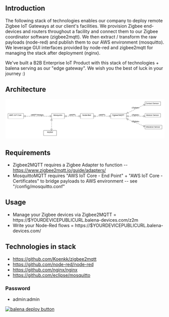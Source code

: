## Introduction
The following stack of technologies enables our company to deploy remote Zigbee IoT Gateways at our client's facilities. We provision Zigbee end-devices and routers throughout a facility and connect them to our Zigbee coordinator software (zigbee2mqtt). We then extract / transform the raw payloads (node-red) and publish them to our AWS environment (mosquitto). We leverage GUI interfaces provided by node-red and zigbee2mqtt for managing the stack after deployment (nginx).

We've built a B2B Enterprise IoT Product with this stack of technologies + balena serving as our "edge gateway". We wish you the best of luck in your journey :)

## Architecture
![Architecture](images/architecture.svg)

## Requirements
* Zigbee2MQTT requires a Zigbee Adapter to function -- https://www.zigbee2mqtt.io/guide/adapters/
* MosquittoMQTT requires "AWS IoT Core - End Point" + "AWS IoT Core - Certificates" to bridge payloads to AWS environment -- see "/config/mosquitto.conf"

## Usage
* Manage your Zigbee devices via Zigbee2MQTT = https://$YOURDEVICEPUBLICURL.balena-devices.com/z2m
* Write your Node-Red flows = https://$YOURDEVICEPUBLICURL.balena-devices.com/

## Technologies in stack
* https://github.com/Koenkk/zigbee2mqtt
* https://github.com/node-red/node-red
* https://github.com/nginx/nginx
* https://github.com/eclipse/mosquitto
### Password
* admin:admin

[![balena deploy button](https://www.balena.io/deploy.svg)](https://dashboard.balena-cloud.com/deploy?repoUrl=https://github.com/qvntra/zigbee-edge-gateway)
